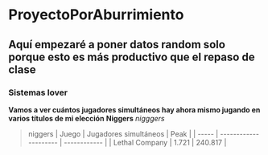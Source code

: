 # ProyectoPorAburrimiento
## Aquí empezaré a poner datos random solo porque esto es más productivo que el repaso de clase
### Sistemas lover
**Vamos a ver cuántos jugadores simultáneos hay ahora mismo jugando en varios títulos de mi elección**
**Niggers**
*nigggers*
>niggers
| Juego | Jugadores simultáneos | Peak |
| ----- | --------------------- | ------------ |
| Lethal Company | 1.721 | 240.817 |
